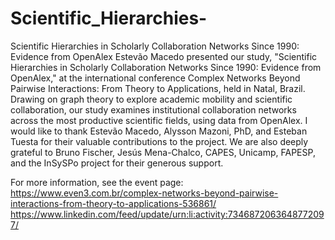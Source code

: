 # Scientific_Hierarchies-
Scientific Hierarchies in Scholarly Collaboration Networks Since 1990: Evidence from OpenAlex
Estevão Macedo presented our study, "Scientific Hierarchies in Scholarly Collaboration Networks Since 1990: Evidence from OpenAlex," at the international conference Complex Networks Beyond Pairwise Interactions: From Theory to Applications, held in Natal, Brazil. 
Drawing on graph theory to explore academic mobility and scientific collaboration, our study examines institutional collaboration networks across the most productive scientific fields, using data from OpenAlex.
I would like to thank Estevão Macedo, Alysson Mazoni, PhD, and Esteban Tuesta for their valuable contributions to the project. We are also deeply grateful to Bruno Fischer, Jesús Mena-Chalco, CAPES, Unicamp, FAPESP, and the InSySPo project for their generous support. 

For more information, see the event page: https://www.even3.com.br/complex-networks-beyond-pairwise-interactions-from-theory-to-applications-536861/
https://www.linkedin.com/feed/update/urn:li:activity:7346872063648772097/

